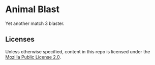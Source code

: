 # Animal Blast
Yet another match 3 blaster.

## Licenses
Unless otherwise specified, content in this repo is licensed under the [Mozilla Public License 2.0](LICENSE).
